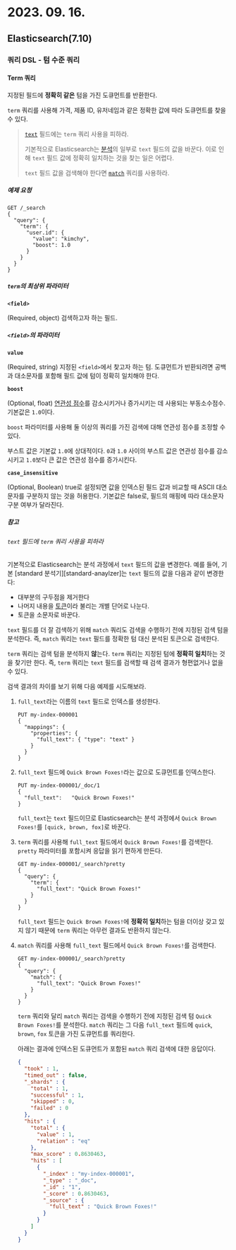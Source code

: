 # 2023. 09. 16.

## Elasticsearch(7.10)

### 쿼리 DSL - 텀 수준 쿼리

#### Term 쿼리

지정된 필드에 **정확히 같은** 텀을 가진 도큐먼트를 반환한다.

`term` 쿼리를 사용해 가격, 제품 ID, 유저네임과 같은 정확한 값에 따라 도큐먼트를 찾을 수 있다.

> [`text`][mapping-text] 필드에는 `term` 쿼리 사용을 피하라.
>
> 기본적으로 Elasticsearch는 [분석][analysis]의 일부로 `text` 필드의 값을 바꾼다. 이로 인해 `text` 필드 값에 정확히 일치하는 것을 찾는 일은 어렵다.
>
> `text` 필드 값을 검색해야 한다면 [`match`][query-match] 쿼리를 사용하라.

##### 예제 요청

```http
GET /_search
{
  "query": {
    "term": {
      "user.id": {
        "value": "kimchy",
        "boost": 1.0
      }
    }
  }
}
```

##### `term`의 최상위 파라미터

**`<field>`**

(Required, object) 검색하고자 하는 필드.

##### `<field>`의 파라미터

**`value`**

(Required, string) 지정된 `<field>`에서 찾고자 하는 텀. 도큐먼트가 반환되려면 공백과 대소문자를 포함해 필드 값에 텀이 정확히 일치해야 한다.

**`boost`**

(Optional, float) [연관성 점수][relevance-score]를 감소시키거나 증가시키는 데 사용되는 부동소수점수. 기본값은 `1.0`이다.

`boost` 파라미터를 사용해 둘 이상의 쿼리를 가진 검색에 대해 연관성 점수를 조정할 수 있다.

부스트 값은 기본값 `1.0`에 상대적이다. `0`과 `1.0` 사이의 부스트 값은 연관성 점수를 감소시키고 `1.0`보다 큰 값은 연관성 점수를 증가시킨다.

**`case_insensitive`**

(Optional, Boolean) true로 설정되면 값을 인덱스된 필드 값과 비교할 때 ASCII 대소문자를 구분하지 않는 것을 허용한다. 기본값은 false로, 필드의 매핑에 따라 대소문자 구분 여부가 달라진다.

##### 참고

###### `text` 필드에 `term` 쿼리 사용을 피하라

기본적으로 Elasticsearch는 분석 과정에서 `text` 필드의 값을 변경한다. 예를 들어, 기본 [standard 분석기][standard-anaylzer]는 `text` 필드의 값을 다음과 같이 변경한다:

* 대부분의 구두점을 제거한다
* 나머지 내용을 [토큰][tokenizer]이라 불리는 개별 단어로 나눈다.
* 토큰을 소문자로 바꾼다.

`text` 필드를 더 잘 검색하기 위해 `match` 쿼리도 검색을 수행하기 전에 지정된 검색 텀을 분석한다. 즉, `match` 쿼리는 `text` 필드를 정확한 텀 대신 분석된 토큰으로 검색한다.

`term` 쿼리는 검색 텀을 분석하지 **않**는다. `term` 쿼리는 지정된 텀에 **정확히 일치**하는 것을 찾기만 한다. 즉, `term` 쿼리는 `text` 필드를 검색할 때 검색 결과가 형편없거나 없을 수 있다.

검색 결과의 차이를 보기 위해 다음 예제를 시도해보라.

1. `full_text`라는 이름의 `text` 필드로 인덱스를 생성한다.

   ```http
   PUT my-index-000001
   {
     "mappings": {
       "properties": {
         "full_text": { "type": "text" }
       }
     }
   }
   ```

2. `full_text` 필드에 `Quick Brown Foxes!`라는 값으로 도큐먼트를 인덱스한다.

   ```http
   PUT my-index-000001/_doc/1
   {
     "full_text":   "Quick Brown Foxes!"
   }
   ```

   `full_text`는 `text` 필드이므로 Elasticsearch는 분석 과정에서 `Quick Brown Foxes!`를 `[quick, brown, fox]`로 바꾼다.

3. `term` 쿼리를 사용해 `full_text` 필드에서 `Quick Brown Foxes!`를 검색한다. `pretty` 파라미터를 포함시켜 응답을 읽기 편하게 만든다.

   ```http
   GET my-index-000001/_search?pretty
   {
     "query": {
       "term": {
         "full_text": "Quick Brown Foxes!"
       }
     }
   }
   ```

   `full_text` 필드는 `Quick Brown Foxes!`에 **정확히 일치**하는 텀을 더이상 갖고 있지 않기 때문에 `term` 쿼리는 아무런 결과도 반환하지 않는다.

4. `match` 쿼리를 사용해 `full_text` 필드에서 `Quick Brown Foxes!`를 검색한다.

   ```http
   GET my-index-000001/_search?pretty
   {
     "query": {
       "match": {
         "full_text": "Quick Brown Foxes!"
       }
     }
   }
   ```

   `term` 쿼리와 달리 `match` 쿼리는 검색을 수행하기 전에 지정된 검색 텀 `Quick Brown Foxes!`를 분석한다. `match` 쿼리는 그 다음 `full_text` 필드에 `quick`, `brown`, `fox` 토큰을 가진 도큐먼트를 쿼리한다.

   아래는 결과에 인덱스된 도큐먼트가 포함된 `match` 쿼리 검색에 대한 응답이다.

   ```json
   {
     "took" : 1,
     "timed_out" : false,
     "_shards" : {
       "total" : 1,
       "successful" : 1,
       "skipped" : 0,
       "failed" : 0
     },
     "hits" : {
       "total" : {
         "value" : 1,
         "relation" : "eq"
       },
       "max_score" : 0.8630463,
       "hits" : [
         {
           "_index" : "my-index-000001",
           "_type" : "_doc",
           "_id" : "1",
           "_score" : 0.8630463,
           "_source" : {
             "full_text" : "Quick Brown Foxes!"
           }
         }
       ]
     }
   }
   ```



[mapping-text]: https://www.elastic.co/guide/en/elasticsearch/reference/7.10/text.html
[analysis]: https://www.elastic.co/guide/en/elasticsearch/reference/7.10/analysis.html
[query-match]: https://www.elastic.co/guide/en/elasticsearch/reference/7.10/query-dsl-match-query.html
[relevance-score]: https://www.elastic.co/guide/en/elasticsearch/reference/7.10/query-filter-context.html#relevance-scores
[tokenizer]: https://www.elastic.co/guide/en/elasticsearch/reference/7.10/analysis-tokenizers.html